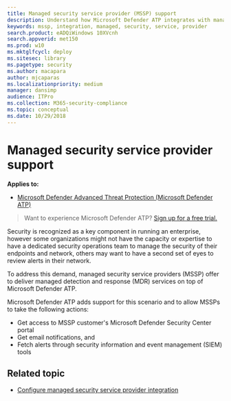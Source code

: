 ```yaml
---
title: Managed security service provider (MSSP) support
description: Understand how Microsoft Defender ATP integrates with managed security service providers (MSSP)
keywords: mssp, integration, managed, security, service, provider
search.product: eADQiWindows 10XVcnh
search.appverid: met150
ms.prod: w10
ms.mktglfcycl: deploy
ms.sitesec: library
ms.pagetype: security
ms.author: macapara
author: mjcaparas
ms.localizationpriority: medium
manager: dansimp
audience: ITPro
ms.collection: M365-security-compliance 
ms.topic: conceptual
ms.date: 10/29/2018
---
```


# Managed security service provider support

**Applies to:**
- [Microsoft Defender Advanced Threat Protection (Microsoft Defender ATP)](https://go.microsoft.com/fwlink/p/?linkid=2069559)

>Want to experience Microsoft Defender ATP? [Sign up for a free trial.](https://www.microsoft.com/en-us/WindowsForBusiness/windows-atp?ocid=docs-mssp-support-abovefoldlink)



Security is recognized as a key component in running an enterprise, however some organizations might not have the capacity or expertise to have a dedicated security operations team to manage the security of their endpoints and network, others may want to have a second set of eyes to review alerts in their network.


To address this demand, managed security service providers (MSSP) offer to deliver managed detection and response (MDR) services on top of Microsoft Defender ATP. 


Microsoft Defender ATP adds support for this scenario and to allow MSSPs to take the following actions:

- Get access to MSSP customer's Microsoft Defender Security Center portal
- Get email notifications, and 
- Fetch alerts through security information and event management (SIEM) tools


## Related topic
- [Configure managed security service provider integration](configure-mssp-support-windows-defender-advanced-threat-protection.md)





